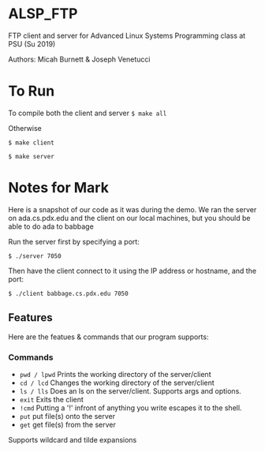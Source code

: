# ALSP_FTP
FTP client and server for Advanced Linux Systems Programming class at PSU (Su 2019)

Authors: Micah Burnett & Joseph Venetucci

# To Run
To compile both the client and server
`$ make all`

Otherwise 

`$ make client`

`$ make server`

# Notes for Mark

Here is a snapshot of our code as it was during the demo. We ran the server on ada.cs.pdx.edu and the client on our local machines, but you should be able to do ada to babbage

Run the server first by specifying a port:

`$ ./server 7050`

Then have the client connect to it using the IP address or hostname, and the port:

`$ ./client babbage.cs.pdx.edu 7050`

## Features

Here are the featues & commands that our program supports:

### Commands

- `pwd / lpwd` Prints the working directory of the server/client
- `cd / lcd`   Changes the working directory of the server/client
- `ls / lls`   Does an ls on the server/client. Supports args and options.
- `exit`       Exits the client
- `!cmd`       Putting a '!' infront of anything you write escapes it to the shell.
- `put`        put file(s) onto the server
- `get`        get file(s) from the server

Supports wildcard and tilde expansions
